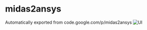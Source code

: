 # midas2ansys
Automatically exported from code.google.com/p/midas2ansys
![UI](http://lubanrenpics.appspot.com/image/49001/)
